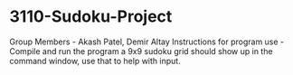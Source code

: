 # 3110-Sudoku-Project
 Group Members - Akash Patel, Demir Altay
 Instructions for program use - Compile and run the program a 9x9 sudoku grid should show up in the command window, use that to help with input.
 
